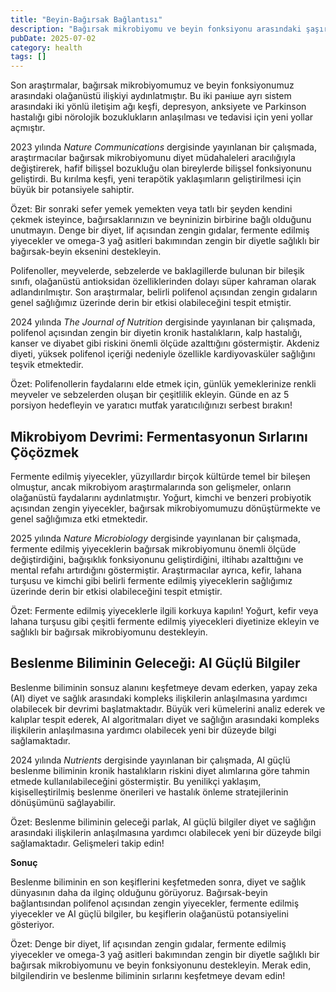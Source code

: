 ```yaml
---
title: "Beyin-Bağırsak Bağlantısı"
description: "Bağırsak mikrobiyomu ve beyin fonksiyonu arasındaki şaşırtıcı ilişki"
pubDate: 2025-07-02
category: health
tags: []
---
```


Son araştırmalar, bağırsak mikrobiyomumuz ve beyin fonksiyonumuz arasındaki olağanüstü ilişkiyi aydınlatmıştır. Bu iki раніше ayrı sistem arasındaki iki yönlü iletişim ağı keşfi, depresyon, anksiyete ve Parkinson hastalığı gibi nörolojik bozuklukların anlaşılması ve tedavisi için yeni yollar açmıştır.

2023 yılında _Nature Communications_ dergisinde yayınlanan bir çalışmada, araştırmacılar bağırsak mikrobiyomunu diyet müdahaleleri aracılığıyla değiştirerek, hafif bilişsel bozukluğu olan bireylerde bilişsel fonksiyonunu geliştirdi. Bu kırılma keşfi, yeni terapötik yaklaşımların geliştirilmesi için büyük bir potansiyele sahiptir.

Özet: Bir sonraki sefer yemek yemekten veya tatlı bir şeyden kendini çekmek isteyince, bağırsaklarınızın ve beyninizin birbirine bağlı olduğunu unutmayın. Denge bir diyet, lif açısından zengin gıdalar, fermente edilmiş yiyecekler ve omega-3 yağ asitleri bakımından zengin bir diyetle sağlıklı bir bağırsak-beyin eksenini destekleyin.

Polifenoller, meyvelerde, sebzelerde ve baklagillerde bulunan bir bileşik sınıfı, olağanüstü antioksidan özelliklerinden dolayı süper kahraman olarak adlandırılmıştır. Son araştırmalar, belirli polifenol açısından zengin gıdaların genel sağlığımız üzerinde derin bir etkisi olabileceğini tespit etmiştir.

2024 yılında _The Journal of Nutrition_ dergisinde yayınlanan bir çalışmada, polifenol açısından zengin bir diyetin kronik hastalıkların, kalp hastalığı, kanser ve diyabet gibi riskini önemli ölçüde azalttığını göstermiştir. Akdeniz diyeti, yüksek polifenol içeriği nedeniyle özellikle kardiyovasküler sağlığını teşvik etmektedir.

Özet: Polifenollerin faydalarını elde etmek için, günlük yemeklerinize renkli meyveler ve sebzelerden oluşan bir çeşitlilik ekleyin. Günde en az 5 porsiyon hedefleyin ve yaratıcı mutfak yaratıcılığınızı serbest bırakın!

## **Mikrobiyom Devrimi: Fermentasyonun Sırlarını Çöçözmek**

Fermente edilmiş yiyecekler, yüzyıllardır birçok kültürde temel bir bileşen olmuştur, ancak mikrobiyom araştırmalarında son gelişmeler, onların olağanüstü faydalarını aydınlatmıştır. Yoğurt, kimchi ve benzeri probiyotik açısından zengin yiyecekler, bağırsak mikrobiyomumuzu dönüştürmekte ve genel sağlığımıza etki etmektedir.

2025 yılında _Nature Microbiology_ dergisinde yayınlanan bir çalışmada, fermente edilmiş yiyeceklerin bağırsak mikrobiyomunu önemli ölçüde değiştirdiğini, bağışıklık fonksiyonunu geliştirdiğini, iltihabı azalttığını ve mental refahı artırdığını göstermiştir. Araştırmacılar ayrıca, kefir, lahana turşusu ve kimchi gibi belirli fermente edilmiş yiyeceklerin sağlığımız üzerinde derin bir etkisi olabileceğini tespit etmiştir.

Özet: Fermente edilmiş yiyeceklerle ilgili korkuya kapılın! Yoğurt, kefir veya lahana turşusu gibi çeşitli fermente edilmiş yiyecekleri diyetinize ekleyin ve sağlıklı bir bağırsak mikrobiyomunu destekleyin.

## **Beslenme Biliminin Geleceği: AI Güçlü Bilgiler**

Beslenme biliminin sonsuz alanını keşfetmeye devam ederken, yapay zeka (AI) diyet ve sağlık arasındaki kompleks ilişkilerin anlaşılmasına yardımcı olabilecek bir devrimi başlatmaktadır. Büyük veri kümelerini analiz ederek ve kalıplar tespit ederek, AI algoritmaları diyet ve sağlığın arasındaki kompleks ilişkilerin anlaşılmasına yardımcı olabilecek yeni bir düzeyde bilgi sağlamaktadır.

2024 yılında _Nutrients_ dergisinde yayınlanan bir çalışmada, AI güçlü beslenme biliminin kronik hastalıkların riskini diyet alımlarına göre tahmin etmede kullanılabileceğini göstermiştir. Bu yenilikçi yaklaşım, kişiselleştirilmiş beslenme önerileri ve hastalık önleme stratejilerinin dönüşümünü sağlayabilir.

Özet: Beslenme biliminin geleceği parlak, AI güçlü bilgiler diyet ve sağlığın arasındaki ilişkilerin anlaşılmasına yardımcı olabilecek yeni bir düzeyde bilgi sağlamaktadır. Gelişmeleri takip edin!

**Sonuç**

Beslenme biliminin en son keşiflerini keşfetmeden sonra, diyet ve sağlık dünyasının daha da ilginç olduğunu görüyoruz. Bağırsak-beyin bağlantısından polifenol açısından zengin yiyecekler, fermente edilmiş yiyecekler ve AI güçlü bilgiler, bu keşiflerin olağanüstü potansiyelini gösteriyor.

Özet: Denge bir diyet, lif açısından zengin gıdalar, fermente edilmiş yiyecekler ve omega-3 yağ asitleri bakımından zengin bir diyetle sağlıklı bir bağırsak mikrobiyomunu ve beyin fonksiyonunu destekleyin. Merak edin, bilgilendirin ve beslenme biliminin sırlarını keşfetmeye devam edin!
